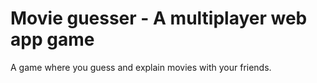 # Movie guesser - A multiplayer web app game
A game where you guess and explain movies with your friends.

